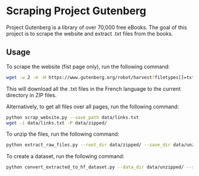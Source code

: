 # Scraping Project Gutenberg

Project Gutenberg is a library of over 70,000 free eBooks. The goal of this project is to scrape the website and extract .txt files from the books.

## Usage

To scrape the website (fist page only), run the following command:

```bash
wget -w 2 -m -H https://www.gutenberg.org/robot/harvest?filetypes[]=txt&langs[]=fr
``` 

This will download all the .txt files in the French language to the current directory in ZIP files.

Alternatively, to get all files over all pages, run the following command:

```bash
python scrap_website.py --save_path data/links.txt
wget -i data/links.txt -P data/zipped/
```



To unzip the files, run the following command:

```bash
python extract_raw_files.py --root_dir data/zipped/ --save_dir data/unzipped/
```

To create a dataset, run the following command:

```bash
python convert_extracted_to_hf_dataset.py --data_dir data/unzipped/ --save_dir data/formatted/
```